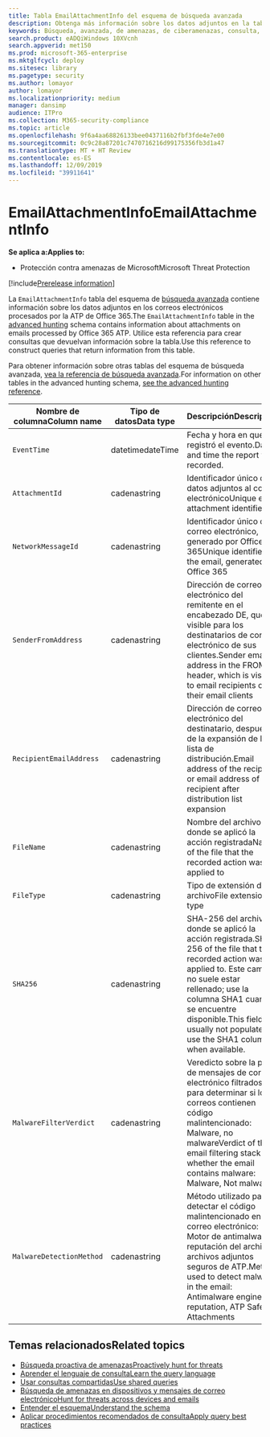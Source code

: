 ```yaml
---
title: Tabla EmailAttachmentInfo del esquema de búsqueda avanzada
description: Obtenga más información sobre los datos adjuntos en la tabla de EmailAttachmentInfo del esquema de búsqueda avanzada.
keywords: Búsqueda, avanzada, de amenazas, de ciberamenazas, consulta, telemetría, referencia del esquema, kusto, tabla, columna, tipo de datos, descripción, EmailAttachmentInfo, ID de mensaje de red, remitente, destinatario, identificador de datos adjuntos, nombre del archivo adjunto, veredicto de código malintencionado.
search.product: eADQiWindows 10XVcnh
search.appverid: met150
ms.prod: microsoft-365-enterprise
ms.mktglfcycl: deploy
ms.sitesec: library
ms.pagetype: security
ms.author: lomayor
author: lomayor
ms.localizationpriority: medium
manager: dansimp
audience: ITPro
ms.collection: M365-security-compliance
ms.topic: article
ms.openlocfilehash: 9f6a4aa68826133bee0437116b2fbf3fde4e7e00
ms.sourcegitcommit: 0c9c28a87201c7470716216d99175356fb3d1a47
ms.translationtype: MT + HT Review
ms.contentlocale: es-ES
ms.lasthandoff: 12/09/2019
ms.locfileid: "39911641"
---
```

# <a name="emailattachmentinfo"></a><span data-ttu-id="2a6b4-104">EmailAttachmentInfo</span><span class="sxs-lookup"><span data-stu-id="2a6b4-104">EmailAttachmentInfo</span></span>

<span data-ttu-id="2a6b4-105">**Se aplica a:**</span><span class="sxs-lookup"><span data-stu-id="2a6b4-105">**Applies to:**</span></span>
- <span data-ttu-id="2a6b4-106">Protección contra amenazas de Microsoft</span><span class="sxs-lookup"><span data-stu-id="2a6b4-106">Microsoft Threat Protection</span></span>

[!include[Prerelease information](prerelease.md)]

<span data-ttu-id="2a6b4-107">La `EmailAttachmentInfo` tabla del esquema de [búsqueda avanzada](advanced-hunting-overview.md) contiene información sobre los datos adjuntos en los correos electrónicos procesados por la ATP de Office 365.</span><span class="sxs-lookup"><span data-stu-id="2a6b4-107">The `EmailAttachmentInfo` table in the [advanced hunting](advanced-hunting-overview.md) schema contains information about attachments on emails processed by Office 365 ATP.</span></span> <span data-ttu-id="2a6b4-108">Utilice esta referencia para crear consultas que devuelvan información sobre la tabla.</span><span class="sxs-lookup"><span data-stu-id="2a6b4-108">Use this reference to construct queries that return information from this table.</span></span>

<span data-ttu-id="2a6b4-109">Para obtener información sobre otras tablas del esquema de búsqueda avanzada, [vea la referencia de búsqueda avanzada](advanced-hunting-schema-tables.md).</span><span class="sxs-lookup"><span data-stu-id="2a6b4-109">For information on other tables in the advanced hunting schema, [see the advanced hunting reference](advanced-hunting-schema-tables.md).</span></span>

| <span data-ttu-id="2a6b4-110">Nombre de columna</span><span class="sxs-lookup"><span data-stu-id="2a6b4-110">Column name</span></span> | <span data-ttu-id="2a6b4-111">Tipo de datos</span><span class="sxs-lookup"><span data-stu-id="2a6b4-111">Data type</span></span> | <span data-ttu-id="2a6b4-112">Descripción</span><span class="sxs-lookup"><span data-stu-id="2a6b4-112">Description</span></span> |
|-------------|-----------|-------------|
| `EventTime` | <span data-ttu-id="2a6b4-113">datetime</span><span class="sxs-lookup"><span data-stu-id="2a6b4-113">dateTime</span></span> | <span data-ttu-id="2a6b4-114">Fecha y hora en que se registró el evento.</span><span class="sxs-lookup"><span data-stu-id="2a6b4-114">Date and time the report was recorded.</span></span> |
| `AttachmentId` | <span data-ttu-id="2a6b4-115">cadena</span><span class="sxs-lookup"><span data-stu-id="2a6b4-115">string</span></span> | <span data-ttu-id="2a6b4-116">Identificador único de datos adjuntos al correo electrónico</span><span class="sxs-lookup"><span data-stu-id="2a6b4-116">Unique email attachment identifier</span></span> |
| `NetworkMessageId` | <span data-ttu-id="2a6b4-117">cadena</span><span class="sxs-lookup"><span data-stu-id="2a6b4-117">string</span></span> | <span data-ttu-id="2a6b4-118">Identificador único de correo electrónico, generado por Office 365</span><span class="sxs-lookup"><span data-stu-id="2a6b4-118">Unique identifier for the email, generated by Office 365</span></span> |
| `SenderFromAddress` | <span data-ttu-id="2a6b4-119">cadena</span><span class="sxs-lookup"><span data-stu-id="2a6b4-119">string</span></span> | <span data-ttu-id="2a6b4-120">Dirección de correo electrónico del remitente en el encabezado DE, que es visible para los destinatarios de correo electrónico de sus clientes.</span><span class="sxs-lookup"><span data-stu-id="2a6b4-120">Sender email address in the FROM header, which is visible to email recipients on their email clients</span></span> |
| `RecipientEmailAddress` | <span data-ttu-id="2a6b4-121">cadena</span><span class="sxs-lookup"><span data-stu-id="2a6b4-121">string</span></span> | <span data-ttu-id="2a6b4-122">Dirección de correo electrónico del destinatario, después de la expansión de la lista de distribución.</span><span class="sxs-lookup"><span data-stu-id="2a6b4-122">Email address of the recipient, or email address of the recipient after distribution list expansion</span></span> |
| `FileName` | <span data-ttu-id="2a6b4-123">cadena</span><span class="sxs-lookup"><span data-stu-id="2a6b4-123">string</span></span> | <span data-ttu-id="2a6b4-124">Nombre del archivo donde se aplicó la acción registrada</span><span class="sxs-lookup"><span data-stu-id="2a6b4-124">Name of the file that the recorded action was applied to</span></span> |
| `FileType` | <span data-ttu-id="2a6b4-125">cadena</span><span class="sxs-lookup"><span data-stu-id="2a6b4-125">string</span></span> | <span data-ttu-id="2a6b4-126">Tipo de extensión de archivo</span><span class="sxs-lookup"><span data-stu-id="2a6b4-126">File extension type</span></span> |
| `SHA256` | <span data-ttu-id="2a6b4-127">cadena</span><span class="sxs-lookup"><span data-stu-id="2a6b4-127">string</span></span> | <span data-ttu-id="2a6b4-128">SHA-256 del archivo donde se aplicó la acción registrada.</span><span class="sxs-lookup"><span data-stu-id="2a6b4-128">SHA-256 of the file that the recorded action was applied to.</span></span> <span data-ttu-id="2a6b4-129">Este campo no suele estar rellenado; use la columna SHA1 cuando se encuentre disponible.</span><span class="sxs-lookup"><span data-stu-id="2a6b4-129">This field is usually not populated — use the SHA1 column when available.</span></span> |
| `MalwareFilterVerdict` | <span data-ttu-id="2a6b4-130">cadena</span><span class="sxs-lookup"><span data-stu-id="2a6b4-130">string</span></span> | <span data-ttu-id="2a6b4-131">Veredicto sobre la pila de mensajes de correo electrónico filtrados para determinar si los correos contienen código malintencionado: Malware, no malware</span><span class="sxs-lookup"><span data-stu-id="2a6b4-131">Verdict of the email filtering stack on whether the email contains malware: Malware, Not malware</span></span> |
| `MalwareDetectionMethod` | <span data-ttu-id="2a6b4-132">cadena</span><span class="sxs-lookup"><span data-stu-id="2a6b4-132">string</span></span> | <span data-ttu-id="2a6b4-133">Método utilizado para detectar el código malintencionado en el correo electrónico: Motor de antimalware, reputación del archivo, archivos adjuntos seguros de ATP.</span><span class="sxs-lookup"><span data-stu-id="2a6b4-133">Method used to detect malware in the email: Antimalware engine, File reputation, ATP Safe Attachments</span></span> |

## <a name="related-topics"></a><span data-ttu-id="2a6b4-134">Temas relacionados</span><span class="sxs-lookup"><span data-stu-id="2a6b4-134">Related topics</span></span>
- [<span data-ttu-id="2a6b4-135">Búsqueda proactiva de amenazas</span><span class="sxs-lookup"><span data-stu-id="2a6b4-135">Proactively hunt for threats</span></span>](advanced-hunting-overview.md)
- [<span data-ttu-id="2a6b4-136">Aprender el lenguaje de consulta</span><span class="sxs-lookup"><span data-stu-id="2a6b4-136">Learn the query language</span></span>](advanced-hunting-query-language.md)
- [<span data-ttu-id="2a6b4-137">Usar consultas compartidas</span><span class="sxs-lookup"><span data-stu-id="2a6b4-137">Use shared queries</span></span>](advanced-hunting-shared-queries.md)
- [<span data-ttu-id="2a6b4-138">Búsqueda de amenazas en dispositivos y mensajes de correo electrónico</span><span class="sxs-lookup"><span data-stu-id="2a6b4-138">Hunt for threats across devices and emails</span></span>](advanced-hunting-query-emails-devices.md)
- [<span data-ttu-id="2a6b4-139">Entender el esquema</span><span class="sxs-lookup"><span data-stu-id="2a6b4-139">Understand the schema</span></span>](advanced-hunting-schema-tables.md)
- [<span data-ttu-id="2a6b4-140">Aplicar procedimientos recomendados de consulta</span><span class="sxs-lookup"><span data-stu-id="2a6b4-140">Apply query best practices</span></span>](advanced-hunting-best-practices.md)
